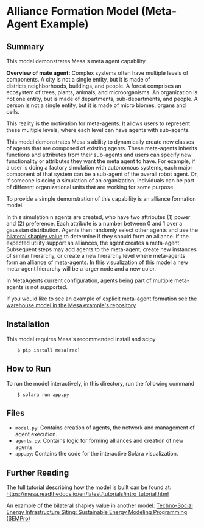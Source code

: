 # Alliance Formation Model (Meta-Agent Example)

## Summary

This model demonstrates Mesa's meta agent capability.

**Overview of mate agent:** Complex systems often have multiple levels of components. A city is not a single entity, but it is made of districts,neighborhoods, buildings, and people. A forest comprises an ecosystem of trees, plants, animals, and microorganisms. An organization is not one entity, but is made of departments, sub-departments, and people. A person is not a single entity, but it is made of micro biomes, organs and cells.

This reality is the motivation for meta-agents. It allows users to represent these multiple levels, where each level can have agents with sub-agents.

This model demonstrates Mesa's ability to dynamically create new classes of agents that are composed of existing agents. These meta-agents inherits functions and attributes from their sub-agents and users can specify new functionality or attributes they want the meta agent to have. For example, if a user is doing a factory simulation with autonomous systems, each major component of that system can be a sub-agent of the overall robot agent. Or, if someone is doing a simulation of an organization, individuals can be part of different organizational units that are working for some purpose.

To provide a simple demonstration of this capability is an alliance formation model.

In this simulation n agents are created, who have two attributes (1) power and (2) preference. Each attribute is a number between 0 and 1 over a gaussian distribution. Agents then randomly select other agents and use the [bilateral shapley value](https://en.wikipedia.org/wiki/Shapley_value) to determine if they should form an alliance. If the expected utility support an alliances, the agent creates a meta-agent. Subsequent steps may add agents to the meta-agent, create new instances of similar hierarchy, or create a new hierarchy level where meta-agents form an alliance of meta-agents. In this visualization of this model a new meta-agent hierarchy will be a larger node and a new color.

In MetaAgents current configuration, agents being part of multiple meta-agents is not supported.

If you would like to see an example of explicit meta-agent formation see the [warehouse model in the Mesa example's repository](https://github.com/projectmesa/mesa-examples/tree/main/examples/warehouse)


## Installation

This model requires Mesa's recommended install and scipy

```
    $ pip install mesa[rec]
```

## How to Run

To run the model interactively, in this directory, run the following command

```
    $ solara run app.py
```

## Files

- `model.py`: Contains creation of agents, the network and management of agent execution.
- `agents.py`: Contains logic for forming alliances and creation of new agents
- `app.py`: Contains the code for the interactive Solara visualization.

## Further Reading

The full tutorial describing how the model is built can be found at:
https://mesa.readthedocs.io/en/latest/tutorials/intro_tutorial.html

An example of the bilateral shapley value in another model:
[Techno-Social Energy Infrastructure Siting: Sustainable Energy Modeling Programming (SEMPro)](https://www.jasss.org/16/3/6.html)

